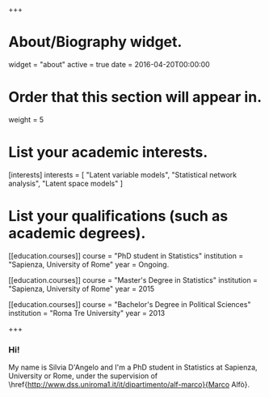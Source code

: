 +++
# About/Biography widget.
widget = "about"
active = true
date = 2016-04-20T00:00:00

# Order that this section will appear in.
weight = 5

# List your academic interests.
[interests]
  interests = [
   "Latent variable models",
   "Statistical network analysis",
   "Latent space models"
  ]

# List your qualifications (such as academic degrees).
[[education.courses]]
  course = "PhD student in Statistics"
  institution = "Sapienza, University of Rome"
  year = Ongoing.
  
[[education.courses]]
  course = "Master's Degree in Statistics"
  institution = "Sapienza, University of Rome"
  year = 2015

[[education.courses]]
  course = "Bachelor's Degree in Political Sciences"
  institution = "Roma Tre University"
  year = 2013


 
+++

### Hi!

My name is Silvia D'Angelo and I'm a PhD student in Statistics at Sapienza, University or Rome, under the supervision of \href{http://www.dss.uniroma1.it/it/dipartimento/alf-marco}{Marco Alfò}.